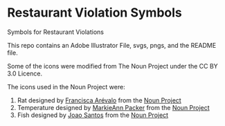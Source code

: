 Restaurant Violation Symbols
================

Symbols for Restaurant Violations

This repo contains an Adobe Illustrator File, svgs, pngs, and the README file. 

Some of the icons were modified from The Noun Project under the CC BY 3.0 Licence. 

The icons used in the Noun Project were:
1. Rat designed by <a href="http://www.thenounproject.com/Mrs_Flan">Francisca Arévalo</a> from the <a href="http://www.thenounproject.com">Noun Project</a>
2. Temperature designed by <a href="http://www.thenounproject.com/MarkieAnn">MarkieAnn Packer</a> from the <a href="http://www.thenounproject.com">Noun Project</a>
3. Fish designed by <a href="http://www.thenounproject.com/JoaoDesigner">Joao Santos</a> from the <a href="http://www.thenounproject.com">Noun Project</a>

